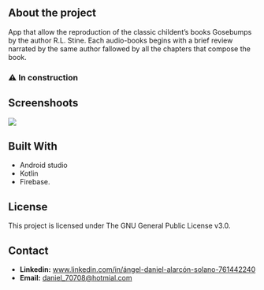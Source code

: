 ## About the project

App that allow the reproduction of the classic childent’s books Gosebumps by the author R.L. Stine. Each audio-books begins with a brief review narrated by the same author fallowed by all the chapters that compose the book.


### ⚠ In construction

## Screenshoots
![](https://github.com/daniel70708/audio_libros/blob/main/screenshoots/goosebumps.gif )

## Built With

- Android studio
- Kotlin
- Firebase.

## License

This project is licensed under The GNU General Public License v3.0.

## Contact
- **Linkedin:** www.linkedin.com/in/ángel-daniel-alarcón-solano-761442240
- **Email:** daniel_70708@hotmial.com
